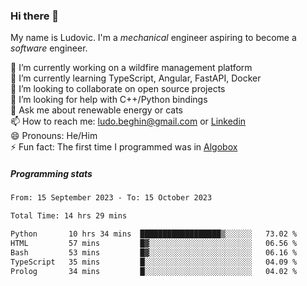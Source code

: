 ### Hi there 👋

My name is Ludovic. I'm a *mechanical* engineer aspiring to become a *software* engineer.

 🔭 I’m currently working on a wildfire management platform<br/>
 🌱 I’m currently learning TypeScript, Angular, FastAPI, Docker<br/>
 👯 I’m looking to collaborate on open source projects<br/>
 🤔 I’m looking for help with C++/Python bindings<br/>
 💬 Ask me about renewable energy or cats<br/>
 📫 How to reach me: ludo.beghin@gmail.com or [Linkedin](https://www.linkedin.com/in/ludovic-beghin/)<br/>
 😄 Pronouns: He/Him<br/>
 ⚡ Fun fact: The first time I programmed was in [Algobox](https://fr.wikipedia.org/wiki/Algobox)<br/>

##### Programming stats
<!--START_SECTION:waka-->

```txt
From: 15 September 2023 - To: 15 October 2023

Total Time: 14 hrs 29 mins

Python       10 hrs 34 mins  ██████████████████▒░░░░░░   73.02 %
HTML         57 mins         █▓░░░░░░░░░░░░░░░░░░░░░░░   06.56 %
Bash         53 mins         █▓░░░░░░░░░░░░░░░░░░░░░░░   06.16 %
TypeScript   35 mins         █░░░░░░░░░░░░░░░░░░░░░░░░   04.09 %
Prolog       34 mins         █░░░░░░░░░░░░░░░░░░░░░░░░   04.02 %
```

<!--END_SECTION:waka-->
